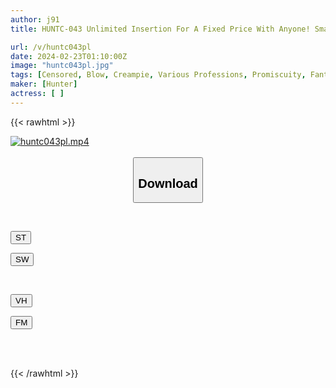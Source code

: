 ```yaml
---
author: j91
title: HUNTC-043 Unlimited Insertion For A Fixed Price With Anyone! Small Factory Edition, As Long As You Pay A Fixed Monthly Fee, You Can Have Unlimited Access To Anyone, Including Female Factory Workers, Office Girls, And The President's Daughter!

url: /v/huntc043pl
date: 2024-02-23T01:10:00Z
image: "huntc043pl.jpg"
tags: [Censored, Blow, Creampie, Various Professions, Promiscuity, Fantasy	]
maker: [Hunter]
actress: [ ]
---
```



{{< rawhtml >}}

<div class="video" data-videoid="oWbmJMyxWRHJleY">
    <a href="javascript:;">
        <img src="/v/huntc043pl/huntc043pl.jpg" width="WIDTH" height="HEIGHT" alt="huntc043pl.mp4" loading="lazy">
    </a>
</div>

<script type="text/javascript" src="https://j91.asia/asset/on-demand-st.js"></script>

<br>
  <link rel="stylesheet" href="https://j91.asia/asset/bs5.css">
  
  <center>
  <button class="btn btn-primary" type="button" data-bs-toggle="collapse" data-bs-target=".multi-collapse" aria-expanded="false" aria-controls="multiCollapseExample1 multiCollapseExample2"><h2>Download</h2></button></center>
</p>
<div class="row">
  <div class="col">
    <div class="collapse multi-collapse" id="multiCollapseExample1">
      <div class="card card-body">
	      	      <br>
<div class="buttons">  
<p><a href="https://streamtape.to/v/oWbmJMyxWRHJleY" target="_blank"><button class="btn-hover color-3"><i class="fa fa-download"></i> ST</button></a></p>
<p><a href="https://cdnwish.com/gwb6bl16gvpy" target="_blank"><button class="btn-hover color-2"><i class="fa fa-download"></i> SW</button></a></p></div>
    </div>
  </div>
</div>
  <div class="col">
    <div class="collapse multi-collapse" id="multiCollapseExample2">
      <div class="card card-body">
	      <br>
<div class="buttons">
<p><a href="javascript:;"><button class="btn-hover color-9"><i class="fa fa-download"></i> VH</button></a></p>
<p><a href="javascript:;"><button class="btn-hover color-8"><i class="fa fa-download"></i> FM</button></a></p></div>
<br><br>
      </div>
    </div>
  </div>
</div>

{{< /rawhtml >}}